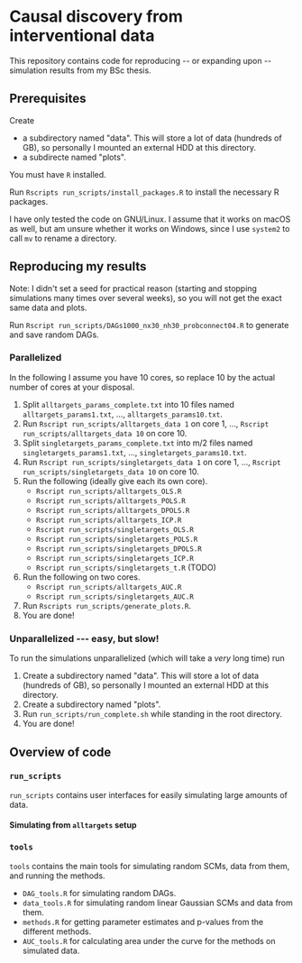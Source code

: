 # Causal discovery from interventional data

This repository contains code for reproducing -- or expanding upon -- simulation results from my BSc thesis.

## Prerequisites

Create

- a subdirectory named "data". This will store a lot of data (hundreds of GB), so personally I mounted an external HDD at this directory.
- a subdirecte named "plots".

You must have `R` installed.

Run `Rscripts run_scripts/install_packages.R` to install the necessary R packages.

I have only tested the code on GNU/Linux. I assume that it works on macOS as well, but am unsure whether it works on Windows, since I use `system2` to call `mv` to rename a directory.

## Reproducing my results

Note: I didn't set a seed for practical reason (starting and stopping simulations many times over several weeks), so you will not get the exact same data and plots.

Run `Rscript run_scripts/DAGs1000_nx30_nh30_probconnect04.R` to generate and save random DAGs.

### Parallelized

In the following I assume you have 10 cores, so replace 10 by the actual number of cores at your disposal.


1. Split `alltargets_params_complete.txt` into 10 files named `alltargets_params1.txt`, ..., `alltargets_params10.txt`.
2. Run `Rscript run_scripts/alltargets_data 1` on core 1, ..., `Rscript run_scripts/alltargets_data 10` on core 10.
3. Split `singletargets_params_complete.txt` into m/2 files named `singletargets_params1.txt`, ..., `singletargets_params10.txt`.
4. Run `Rscript run_scripts/singletargets_data 1` on core 1, ..., `Rscript run_scripts/singletargets_data 10` on core 10.
5. Run the following (ideally give each its own core).
	- `Rscript run_scripts/alltargets_OLS.R`
	- `Rscript run_scripts/alltargets_POLS.R`
	- `Rscript run_scripts/alltargets_DPOLS.R`
	- `Rscript run_scripts/alltargets_ICP.R`
	- `Rscript run_scripts/singletargets_OLS.R`
	- `Rscript run_scripts/singletargets_POLS.R`
	- `Rscript run_scripts/singletargets_DPOLS.R`
	- `Rscript run_scripts/singletargets_ICP.R`
	- `Rscript run_scripts/singletargets_t.R` (TODO)
6. Run the following on two cores.
	- `Rscript run_scripts/alltargets_AUC.R`
	- `Rscript run_scripts/singletargets_AUC.R`
7. Run `Rscripts run_scripts/generate_plots.R`.
8. You are done!

### Unparallelized --- easy, but slow!

To run the simulations unparallelized (which will take a *very* long time) run

1. Create a subdirectory named "data". This will store a lot of data (hundreds of GB), so personally I mounted an external HDD at this directory.
2. Create a subdirectory named "plots".
3. Run `run_scripts/run_complete.sh` while standing in the root directory.
4. You are done!

## Overview of code

### `run_scripts`

`run_scripts` contains user interfaces for easily simulating large amounts of data.

#### Simulating from `alltargets` setup

### `tools`

`tools` contains the main tools for simulating random SCMs, data from them, and running the methods.

- `DAG_tools.R` for simulating random DAGs.
- `data_tools.R` for simulating random linear Gaussian SCMs and data from them.
- `methods.R` for getting parameter estimates and p-values from the different methods.
- `AUC_tools.R` for calculating area under the curve for the methods on simulated data.
